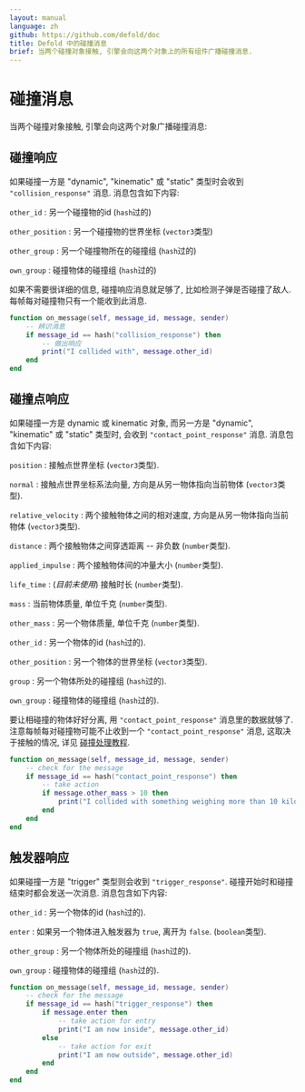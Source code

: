 ```yaml
---
layout: manual
language: zh
github: https://github.com/defold/doc
title: Defold 中的碰撞消息
brief: 当两个碰撞对象接触, 引擎会向这两个对象上的所有组件广播碰撞消息.
---
```


# 碰撞消息

当两个碰撞对象接触, 引擎会向这两个对象广播碰撞消息:

## 碰撞响应

如果碰撞一方是 "dynamic", "kinematic" 或 "static" 类型时会收到 `"collision_response"` 消息. 消息包含如下内容:

`other_id`
: 另一个碰撞物的id (`hash`过的)

`other_position`
: 另一个碰撞物的世界坐标 (`vector3`类型)

`other_group`
: 另一个碰撞物所在的碰撞组 (`hash`过的)

`own_group`
: 碰撞物体的碰撞组 (`hash`过的)

如果不需要很详细的信息, 碰撞响应消息就足够了, 比如检测子弹是否碰撞了敌人. 每帧每对碰撞物只有一个能收到此消息.

```Lua
function on_message(self, message_id, message, sender)
    -- 辨识消息
    if message_id == hash("collision_response") then
        -- 做出响应
        print("I collided with", message.other_id)
    end
end
```

## 碰撞点响应

如果碰撞一方是 dynamic 或 kinematic 对象, 而另一方是 "dynamic", "kinematic" 或 "static" 类型时, 会收到 `"contact_point_response"` 消息. 消息包含如下内容:

`position`
: 接触点世界坐标 (`vector3`类型).

`normal`
: 接触点世界坐标系法向量, 方向是从另一物体指向当前物体 (`vector3`类型).

`relative_velocity`
: 两个接触物体之间的相对速度, 方向是从另一物体指向当前物体 (`vector3`类型).

`distance`
: 两个接触物体之间穿透距离 -- 非负数 (`number`类型).

`applied_impulse`
: 两个接触物体间的冲量大小 (`number`类型).

`life_time`
: (*目前未使用*) 接触时长 (`number`类型).

`mass`
: 当前物体质量, 单位千克 (`number`类型).

`other_mass`
: 另一个物体质量, 单位千克 (`number`类型).

`other_id`
: 另一个物体的id (`hash`过的).

`other_position`
: 另一个物体的世界坐标 (`vector3`类型).

`group`
: 另一个物体所处的碰撞组 (`hash`过的).

`own_group`
: 碰撞物体的碰撞组 (`hash`过的).

要让相碰撞的物体好好分离, 用 `"contact_point_response"` 消息里的数据就够了. 注意每帧每对碰撞物可能不止收到一个 `"contact_point_response"` 消息, 这取决于接触的情况, 详见 [碰撞处理教程](/zh/manuals/physics-resolving-collisions).

```Lua
function on_message(self, message_id, message, sender)
    -- check for the message
    if message_id == hash("contact_point_response") then
        -- take action
        if message.other_mass > 10 then
            print("I collided with something weighing more than 10 kilos!")
        end
    end
end
```

## 触发器响应

如果碰撞一方是 "trigger" 类型则会收到 `"trigger_response"`. 碰撞开始时和碰撞结束时都会发送一次消息. 消息包含如下内容:

`other_id`
: 另一个物体的id (`hash`过的).

`enter`
: 如果另一个物体进入触发器为 `true`, 离开为 `false`. (`boolean`类型).

`other_group`
: 另一个物体所处的碰撞组 (`hash`过的).

`own_group`
: 碰撞物体的碰撞组 (`hash`过的).

```Lua
function on_message(self, message_id, message, sender)
    -- check for the message
    if message_id == hash("trigger_response") then
        if message.enter then
            -- take action for entry
            print("I am now inside", message.other_id)
        else
            -- take action for exit
            print("I am now outside", message.other_id)
        end
    end
end
```
